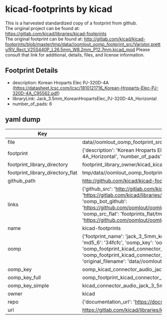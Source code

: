 # kicad-footprints by kicad  
This is a harvested standardized copy of a footprint from github.  
The original project can be found at:  
https://gitlab.com/kicad/libraries/kicad-footprints  
The original footprint can be found at:
http://gitlab.com/kicad/kicad-footprints/blob/master/tmp/data//oomlout_oomp_footprint_src/Varistor.pretty/RV_Rect_V25S440P_L26.5mm_W8.2mm_P12.7mm.kicad_mod
Please consult that link for additional, details, files, and license information.  
## Footprint Details
* description: Korean Hroparts Elec PJ-320D-4A (https://datasheet.lcsc.com/lcsc/1810121716_Korean-Hroparts-Elec-PJ-320D-4A_C95562.pdf)  
* libraryLink: Jack_3.5mm_KoreanHropartsElec_PJ-320D-4A_Horizontal  
* number_of_pads: 6  
## yaml dump  
| Key | Value |  
| --- | --- |  
| file | data//oomlout_oomp_footprint_src/kicad-footprints/Connector_Audio.pretty/Jack_3.5mm_KoreanHropartsElec_PJ-320D-4A_Horizontal.kicad_mod |  
| footprint | {'description': 'Korean Hroparts Elec PJ-320D-4A (https://datasheet.lcsc.com/lcsc/1810121716_Korean-Hroparts-Elec-PJ-320D-4A_C95562.pdf)', 'libraryLink': 'Jack_3.5mm_KoreanHropartsElec_PJ-320D-4A_Horizontal', 'number_of_pads': 6} |  
| footprint_library_directory | footprint_library_owner/kicad_kicad-footprints/ |  
| footprint_library_directory_flat | tmp/data//oomlout_oomp_footprint_src/footprints_flat/kicad_connector_audio_jack_3_5mm_koreanhropartselec_pj_320d_4a_horizontal/working |  
| github_path | http://github.com/kicad/kicad-footprints/blob/master/tmp/data//oomlout_oomp_footprint_src/Connector_Audio.pretty/Jack_3.5mm_KoreanHropartsElec_PJ-320D-4A_Horizontal.kicad_mod |  
| links | {'github_src': 'http://gitlab.com/kicad/kicad-footprints/blob/master/tmp/data//oomlout_oomp_footprint_src/Varistor.pretty/RV_Rect_V25S440P_L26.5mm_W8.2mm_P12.7mm.kicad_mod', 'github_src_repo': 'https://gitlab.com/kicad/libraries/kicad-footprints', 'oomp_bot': 'tmp/data//oomlout_oomp_footprint_src/footprints/kicad_connector_audio_jack_3_5mm_koreanhropartselec_pj_320d_4a_horizontal/working', 'oomp_bot_github': 'https://github.com/oomlout/oomlout_oomp_footprint_bot/tree/main/tmp/data//oomlout_oomp_footprint_src/footprints/kicad_connector_audio_jack_3_5mm_koreanhropartselec_pj_320d_4a_horizontal/working', 'oomp_src_flat': 'footprints_flat/tmp/data//oomlout_oomp_footprint_src/footprints_flat/kicad_connector_audio_jack_3_5mm_koreanhropartselec_pj_320d_4a_horizontal/working', 'oomp_src_flat_github': 'https://github.com/oomlout/oomlout_oomp_footprint_src/tree/main/tmp/data//oomlout_oomp_footprint_src/footprints_flat/kicad_connector_audio_jack_3_5mm_koreanhropartselec_pj_320d_4a_horizontal/working'} |  
| name | kicad-footprints |  
| oomp | {'footprint_name': 'jack_3_5mm_koreanhropartselec_pj_320d_4a_horizontal', 'library_name': 'connector_audio', 'md5': '34fcfc63d165112cb2d4484c88b04784', 'md5_10': '34fcfc63d1', 'md5_5': '34fcf', 'md5_6': '34fcfc', 'oomp_key': 'oomp_kicad_connector_audio_jack_3_5mm_koreanhropartselec_pj_320d_4a_horizontal', 'oomp_key_extra': 'oomp_footprint_kicad_connector_audio_jack_3_5mm_koreanhropartselec_pj_320d_4a_horizontal', 'oomp_key_full': 'oomp_footprint_kicad_connector_audio_jack_3_5mm_koreanhropartselec_pj_320d_4a_horizontal_34fcfc', 'oomp_key_simple': 'kicad_connector_audio_jack_3_5mm_koreanhropartselec_pj_320d_4a_horizontal', 'original_filename': 'data//oomlout_oomp_footprint_src/kicad-footprints/Connector_Audio.pretty/Jack_3.5mm_KoreanHropartsElec_PJ-320D-4A_Horizontal.kicad_mod', 'owner_name': 'kicad'} |  
| oomp_key | oomp_kicad_connector_audio_jack_3_5mm_koreanhropartselec_pj_320d_4a_horizontal |  
| oomp_key_full | oomp_footprint_kicad_connector_audio_jack_3_5mm_koreanhropartselec_pj_320d_4a_horizontal |  
| oomp_key_simple | kicad_connector_audio_jack_3_5mm_koreanhropartselec_pj_320d_4a_horizontal |  
| owner | kicad |  
| repo | {'documentation_url': 'https://docs.github.com/rest/repos/repos#get-a-repository', 'message': 'Not Found'} |  
| url | https://gitlab.com/kicad/libraries/kicad-footprints |  

